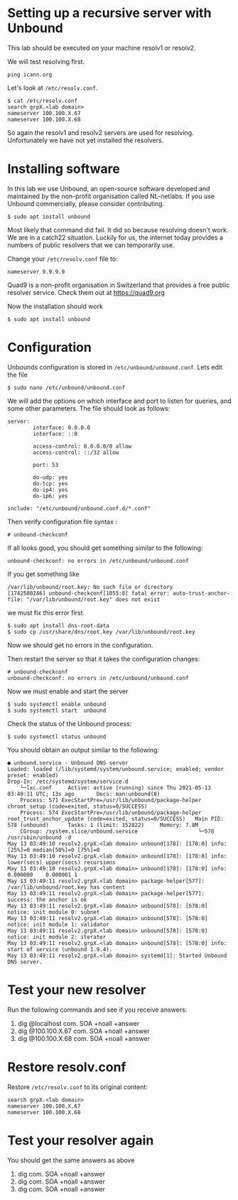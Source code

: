 # Setting up a recursive server with Unbound

This lab should be executed on your machine resolv1 or resolv2.

We will test resolving first.
```
ping icann.org
```
Let's look at `/etc/resolv.conf`.
```
$ cat /etc/resolv.conf
search grpX.<lab domain>
nameserver 100.100.X.67
nameserver 100.100.X.68
```
So again the resolv1 and resolv2 servers are used for resolving.
Unfortunately we have not yet installed the resolvers.

# Installing software

In this lab we use Unbound, an open-source software developed and maintained by 
the non-profit organisation called NL-netlabs. If you use Unbound commercially, 
please consider contributing.
```
$ sudo apt install unbound
```
Most likely that command did fail. It did so because resolving doesn't work.
We are in a catch22 situation. Luckily for us, the internet today provides
a numbers of public resolvers that we can temporarily use.

Change your `/etc/resolv.conf` file to:
```
nameserver 9.9.9.9
```
Quad9 is a non-profit organisation in Switzerland that provides a free
public resolver service. Check them out at https://quad9.org

Now the installation should work
```
$ sudo apt install unbound
```

# Configuration 

Unbounds configuration is stored in `/etc/unbound/unbound.conf`.
Lets edit the file
```
$ sudo nano /etc/unbound/unbound.conf
```

We will add the options on which interface and port 
to listen for queries, and some other parameters. 
The file should look as follows:
```
server:
        interface: 0.0.0.0
        interface: ::0

        access-control: 0.0.0.0/0 allow
        access-control: ::/32 allow

        port: 53

        do-udp: yes
        do-tcp: yes
        do-ip4: yes
        do-ip6: yes

include: "/etc/unbound/unbound.conf.d/*.conf"
```

Then verify configuration file syntax :

```
# unbound-checkconf
```

If all looks good, you should get something similar to the following:

```
unbound-checkconf: no errors in /etc/unbound/unbound.conf
```

If you get something like 
```
/var/lib/unbound/root.key: No such file or directory
[1742580246] unbound-checkconf[1055:0] fatal error: auto-trust-anchor-file: "/var/lib/unbound/root.key" does not exist
```
we must fix this error first.
```
$ sudo apt install dns-root-data
$ sudo cp /usr/share/dns/root.key /var/lib/unbound/root.key
```
Now we should get no errors in the configuration.

Then restart the server so that it takes the configuration changes:
```
# unbound-checkconf
unbound-checkconf: no errors in /etc/unbound/unbound.conf
```
Now we must enable and start the server
```
$ sudo systemctl enable unbound
$ sudo systemctl start  unbound
```

Check the status of the Unbound process:

```
$ sudo systemctl status unbound
```

You should obtain an output similar to the following:

```
● unbound.service - Unbound DNS server     
Loaded: loaded (/lib/systemd/system/unbound.service; enabled; vendor preset: enabled)    
Drop-In: /etc/systemd/system/service.d
	└─lxc.conf     Active: active (running) since Thu 2021-05-13 03:49:11 UTC; 13s ago       Docs: man:unbound(8)
	Process: 571 ExecStartPre=/usr/lib/unbound/package-helper chroot_setup (code=exited, status=0/SUCCESS)
	Process: 574 ExecStartPre=/usr/lib/unbound/package-helper root_trust_anchor_update (code=exited, status=0/SUCCESS)   Main PID: 578 (unbound)      Tasks: 1 (limit: 152822)     Memory: 7.8M     
	CGroup: /system.slice/unbound.service             		└─578 /usr/sbin/unbound -d
May 13 03:49:10 resolv2.grpX.<lab domain> unbound[178]: [178:0] info: [25%]=0 median[50%]=0 [75%]=0
May 13 03:49:10 resolv2.grpX.<lab domain> unbound[178]: [178:0] info: lower(secs) upper(secs) recursions
May 13 03:49:10 resolv2.grpX.<lab domain> unbound[178]: [178:0] info:    0.000000    0.000001 1
May 13 03:49:11 resolv2.grpX.<lab domain> package-helper[577]: /var/lib/unbound/root.key has content
May 13 03:49:11 resolv2.grpX.<lab domain> package-helper[577]: success: the anchor is ok
May 13 03:49:11 resolv2.grpX.<lab domain> unbound[578]: [578:0] notice: init module 0: subnet
May 13 03:49:11 resolv2.grpX.<lab domain> unbound[578]: [578:0] notice: init module 1: validator
May 13 03:49:11 resolv2.grpX.<lab domain> unbound[578]: [578:0] notice: init module 2: iterator
May 13 03:49:11 resolv2.grpX.<lab domain> unbound[578]: [578:0] info: start of service (unbound 1.9.4).
May 13 03:49:11 resolv2.grpX.<lab domain> systemd[1]: Started Unbound DNS server.
```

# Test your new resolver

Run the following commands and see if you receive answers:

1. dig @localhost    com. SOA +noall +answer
1. dig @100.100.X.67 com. SOA +noall +answer
1. dig @100.100.X.68 com. SOA +noall +answer

# Restore resolv.conf

Restore `/etc/resolv.conf` to its original content:
```
search grpX.<lab domain>
nameserver 100.100.X.67
nameserver 100.100.X.68
```

# Test your resolver again

You should get the same answers as above

1. dig com. SOA +noall +answer
1. dig com. SOA +noall +answer
1. dig com. SOA +noall +answer

